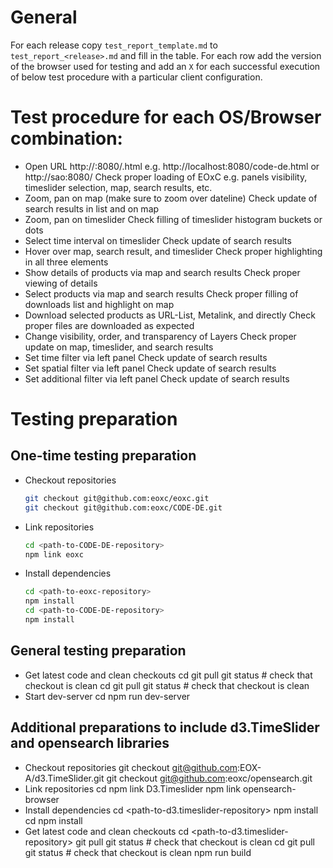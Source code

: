 # General

For each release copy `test_report_template.md` to `test_report_<release>.md`
and fill in the table. For each row add the version of the browser used for
testing and add an `X` for each successful execution of below test procedure
with a particular client configuration.

# Test procedure for each OS/Browser combination:

* Open URL http://<URL-of-dev-environment>:8080/<configuration>.html e.g. http://localhost:8080/code-de.html or http://sao:8080/
  Check proper loading of EOxC e.g. panels visibility, timeslider selection, map, search results, etc.
* Zoom, pan on map (make sure to zoom over dateline)
    Check update of search results in list and on map
* Zoom, pan on timeslider
    Check filling of timeslider histogram buckets or dots
* Select time interval on timeslider
    Check update of search results
* Hover over map, search result, and timeslider
    Check proper highlighting in all three elements
* Show details of products via map and search results
    Check proper viewing of details
* Select products via map and search results
    Check proper filling of downloads list and highlight on map
* Download selected products as URL-List, Metalink, and directly
    Check proper files are downloaded as expected
* Change visibility, order, and transparency of Layers
    Check proper update on map, timeslider, and search results
* Set time filter via left panel
    Check update of search results
* Set spatial filter via left panel
    Check update of search results
* Set additional filter via left panel
    Check update of search results

# Testing preparation

## One-time testing preparation

* Checkout repositories
    ```bash
    git checkout git@github.com:eoxc/eoxc.git
    git checkout git@github.com:eoxc/CODE-DE.git
    ```
* Link repositories
    ```bash
    cd <path-to-CODE-DE-repository>
    npm link eoxc
    ```
* Install dependencies
    ```bash
    cd <path-to-eoxc-repository>
    npm install
    cd <path-to-CODE-DE-repository>
    npm install
    ```

## General testing preparation

* Get latest code and clean checkouts
    cd <path-to-eoxc-repository>
    git pull
    git status # check that checkout is clean
    cd <path-to-CODE-DE-repository>
    git pull
    git status # check that checkout is clean
* Start dev-server
    cd <path-to-CODE-DE-repository>
    npm run dev-server

## Additional preparations to include d3.TimeSlider and opensearch libraries

* Checkout repositories
    git checkout git@github.com:EOX-A/d3.TimeSlider.git
    git checkout git@github.com:eoxc/opensearch.git
* Link repositories
    cd <path-to-eoxc-repository>
    npm link D3.Timeslider
    npm link opensearch-browser
* Install dependencies
    cd <path-to-d3.timeslider-repository>
    npm install
    cd <path-to-opensearch-repository>
    npm install
* Get latest code and clean checkouts
    cd <path-to-d3.timeslider-repository>
    git pull
    git status # check that checkout is clean
    cd <path-to-opensearch-repository>
    git pull
    git status # check that checkout is clean
    npm run build
